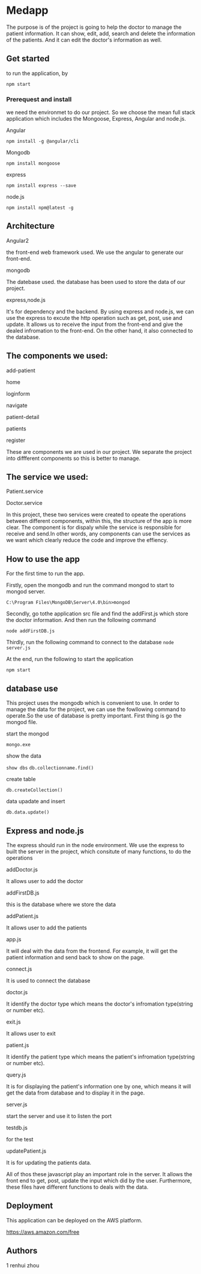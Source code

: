# Medapp 
The purpose is of the project is going to help the doctor to manage the patient information. It can show, edit, add, search and delete the information of the patients. And it can edit the doctor's information as well.
## Get started
to run the application, by 

```npm start```
### Prerequest and install
we need the environmet to do our project. So we choose the mean full stack application which includes the Mongoose, Express, Angular and node.js. 

Angular

```npm install -g @angular/cli```

Mongodb

```npm install mongoose```

express

 ```npm install express --save```

node.js

```npm install npm@latest -g```

   ## Architecture
 Angular2
 
 the front-end web framework used. We use the angular to generate our front-end.
 
 mongodb
 
 The datebase used. the database has been used to store the data of our project. 
 
 express,node.js
 
 It's for dependency and the backend. By using express and node.js, we can use the express to excute the http operation such as get, post, use and update. It allows us to receive the input from the front-end and give the dealed infromation to the front-end. On the other hand, it also connected to the database.
 
 
## The components we used:

 add-patient
 
 home
 
 loginform
 
 navigate
 
 patient-detail
 
 patients
 
 register
 
 These are components we are used in our project.  We separate the project into diffferent components so this is better to manage.
## The service we used:
Patient.service

Doctor.service

In this project, these two services were created to opeate the operations between different components, within this, the structure of the app is more clear. The component is for dispaly while the service is responsible for receive and send.In other words, any components can use the services as we want which clearly reduce the code and improve the effiency.

## How to use the app
For the first time to run the app.

Firstly, open the mongodb and run the command mongod to start to mongod server.

 ```C:\Program Files\MongoDB\Server\4.0\bin>mongod ```
 
 Secondly, go tothe application src file and find the addFirst.js which store the doctor information. And then run the following command
 
  ```node addFirstDB.js ```
  
 Thirdly, run the following command to connect to the database
  ```node server.js ```
  
At the end, run the following to start the application

 ```npm start ```
## database use
This project uses the mongodb which is convenient to use. In order to manage the data for the project, we can use the fowllowing command to operate.So the use of database is pretty important. First thing is go the mongod file.

start the mongod 

```mongo.exe```

show the data

```show dbs```
```db.collectionname.find()```

create table

 ```db.createCollection()  ``` 
 
 data upadate and insert
 
 ```db.data.update() ``` 
 
## Express and node.js

The express should run in the node environment. We use the express to built the server in the project, which consitute of many functions, to do the operations

addDoctor.js

It allows user to add the doctor

addFirstDB.js

this is the database where we store the data

addPatient.js

It allows user to add the patients

app.js

It will deal with the data from the frontend. For example, it will get the patient information and send back to show on the page.

connect.js

It is used to connect the database

doctor.js

It identify the doctor type which means the doctor's infromation type(string or number etc).

exit.js

It allows user to exit

patient.js

It identify the patient type which means the patient's infromation type(string or number etc).

query.js

It is for displaying the patient's information one by one, which means it will get the data from database and to display it in the page.

server.js

start the server and use it to listen the port

testdb.js

for the test

updatePatient.js

It is for updating the patients data.

All of thos these javascript play an important role in the server. It allows the front end to get, post, update the input which did by the user. Furthermore, these files have different functions to deals with the data.


 
 ## Deployment
 This application can be deployed on the AWS platform. 
 
 https://aws.amazon.com/free
 
 ## Authors
1 renhui zhou
       
 
